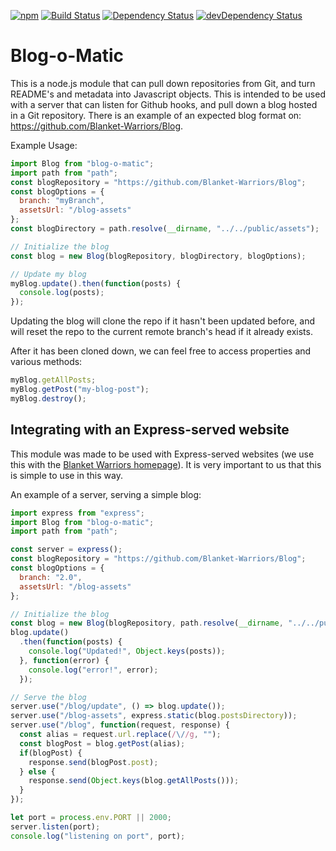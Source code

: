 [![npm](https://img.shields.io/npm/v/blog-o-matic.svg?maxAge=2592000)](https://www.npmjs.com/package/blog-o-matic)
[![Build Status](https://travis-ci.org/Blanket-Warriors/Blog-O-Matic.svg?branch=master)](https://travis-ci.org/Blanket-Warriors/Blog-O-Matic)
[![Dependency Status](https://david-dm.org/Blanket-Warriors/blog-o-matic.svg?style=flat)](https://david-dm.org/Blanket-Warriors/blog-o-matic)
[![devDependency Status](https://david-dm.org/Blanket-Warriors/blog-o-matic/dev-status.svg)](https://david-dm.org/Blanket-Warriors/blog-o-matic#info=devDependencies)

Blog-o-Matic
============
This is a node.js module that can pull down repositories from Git, and turn README's and metadata into Javascript objects.  This is intended to be used with a server that can listen for Github hooks, and pull down a blog hosted in a Git repository. There is an example of an expected blog format on: https://github.com/Blanket-Warriors/Blog.

Example Usage:
```js
import Blog from "blog-o-matic";
import path from "path";
const blogRepository = "https://github.com/Blanket-Warriors/Blog";
const blogOptions = {
  branch: "myBranch",
  assetsUrl: "/blog-assets"
};
const blogDirectory = path.resolve(__dirname, "../../public/assets");

// Initialize the blog
const blog = new Blog(blogRepository, blogDirectory, blogOptions);

// Update my blog
myBlog.update().then(function(posts) {
  console.log(posts);
});
```

Updating the blog will clone the repo if it hasn't been updated before, and will reset the repo to the current remote branch's head if it already exists.

After it has been cloned down, we can feel free to access properties and various methods:
```js
myBlog.getAllPosts;
myBlog.getPost("my-blog-post");
myBlog.destroy();
```

Integrating with an Express-served website
------------------------------------------
This module was made to be used with Express-served websites (we use this with the [Blanket Warriors homepage](http://www.blanketwarriors.com/blog)). It is very important to us that this is simple to use in this way.

An example of a server, serving a simple blog:
```js
import express from "express";
import Blog from "blog-o-matic";
import path from "path";

const server = express();
const blogRepository = "https://github.com/Blanket-Warriors/Blog";
const blogOptions = {
  branch: "2.0",
  assetsUrl: "/blog-assets"
};

// Initialize the blog
const blog = new Blog(blogRepository, path.resolve(__dirname, "../../public/assets"), blogOptions);
blog.update()
  .then(function(posts) {
    console.log("Updated!", Object.keys(posts));
  }, function(error) {
    console.log("error!", error);
  });

// Serve the blog
server.use("/blog/update", () => blog.update());
server.use("/blog-assets", express.static(blog.postsDirectory));
server.use("/blog", function(request, response) {
  const alias = request.url.replace(/\//g, "");
  const blogPost = blog.getPost(alias);
  if(blogPost) {
    response.send(blogPost.post);
  } else {
    response.send(Object.keys(blog.getAllPosts()));
  }
});

let port = process.env.PORT || 2000;
server.listen(port);
console.log("listening on port", port);

```
